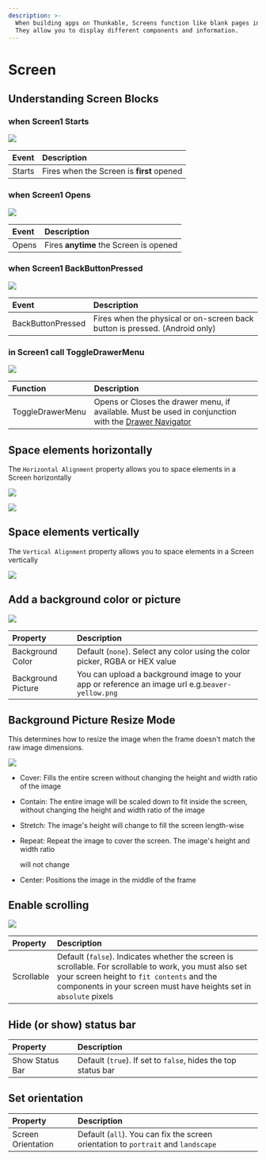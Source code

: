 ```yaml
---
description: >-
  When building apps on Thunkable, Screens function like blank pages in a book.
  They allow you to display different components and information.
---
```


# Screen

## Understanding Screen Blocks 

### when Screen1 Starts

![](.gitbook/assets/screen-starts.png)

| Event | Description |
| :--- | :--- |
| Starts | Fires when the Screen is **first** opened |

### when Screen1 Opens

![](.gitbook/assets/screen-opens.png)

| Event | Description |
| :--- | :--- |
| Opens | Fires **anytime** the Screen is opened |

### when Screen1 BackButtonPressed

![](.gitbook/assets/screen-back-button-pressed.png)

| Event | Description |
| :--- | :--- |
| BackButtonPressed | Fires when the physical or on-screen back button is pressed. \(Android only\) |

### in Screen1 call ToggleDrawerMenu

![](.gitbook/assets/screen-toggle-drawer-menu.png)

| Function | Description |
| :--- | :--- |
| ToggleDrawerMenu | Opens or Closes the drawer menu, if available. Must be used in conjunction with the [Drawer Navigator](drawer-navigator.md) |

## Space elements horizontally

The `Horizontal Alignment` property allows you to space elements in a Screen horizontally

![](.gitbook/assets/image%20%2823%29.png)

![](.gitbook/assets/thunkable-documentation-exhibits-64%20%281%29.png)

## Space elements vertically

The `Vertical Alignment` property allows you to space elements in a Screen vertically

![](.gitbook/assets/spacing-fig-2.png)

## Add a background color or picture

![](.gitbook/assets/image%20%2887%29.png)

| Property | Description |
| :--- | :--- |
| Background Color | Default \(`none`\). Select any color using the color picker, RGBA or HEX value |
| Background Picture | You can upload a background image to your app or reference an image url e.g.`beaver-yellow.png` |

## Background Picture Resize Mode

This determines how to resize the image when the frame doesn't match the raw image dimensions.

![](.gitbook/assets/image%20%2885%29.png)

* Cover: Fills the entire screen without changing the height and width ratio of the image 
* Contain: The entire image will be scaled down to fit inside the screen, without changing the height and width ratio of the image 
* Stretch: The image's height will change to fill the screen length-wise 
* Repeat: Repeat the image to cover the screen. The image's height and width ratio

   will not change    

* Center: Positions the image in the middle of the frame

## Enable scrolling

![](.gitbook/assets/image%20%2877%29.png)

| Property | Description |
| :--- | :--- |
| Scrollable | Default \(`false`\). Indicates whether the screen is scrollable. For scrollable to work, you must also set your screen height to `fit contents`  and the components in your screen must have heights set in `absolute` pixels |

## Hide \(or show\) status bar

| Property | Description |
| :--- | :--- |
| Show Status Bar | Default \(`true`\). If set to `false`, hides the top status bar |

## Set orientation

| Property | Description |
| :--- | :--- |
| Screen Orientation | Default \(`all`\). You can fix the screen orientation to `portrait` and `landscape` |



